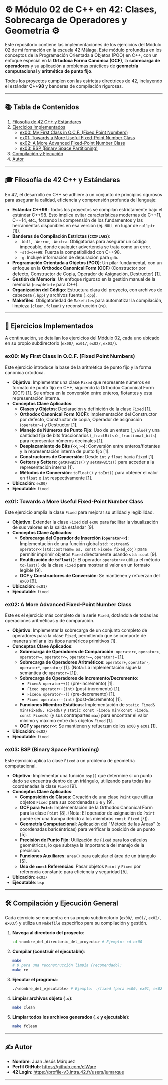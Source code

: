 # ⚙️ Módulo 02 de C++ en 42: Clases, Sobrecarga de Operadores y Geometría ⚙️

Este repositorio contiene las implementaciones de los ejercicios del Módulo 02 de mi formación en la escuela 42 Málaga. Este módulo profundiza en los conceptos de la Programación Orientada a Objetos (POO) en C++, con un enfoque especial en la **Ortodoxa Forma Canónica (OCF)**, la **sobrecarga de operadores** y su aplicación a problemas prácticos de **geometría computacional** y **aritmética de punto fijo**.

Todos los proyectos cumplen con las estrictas directrices de 42, incluyendo el estándar **C++98** y banderas de compilación rigurosas.

---

## 📚 Tabla de Contenidos

1.  [Filosofía de 42 C++ y Estándares](#-filosofía-de-42-c-y-estándares)
2.  [Ejercicios Implementados](#-ejercicios-implementados)
    *   [ex00: My First Class in O.C.F. (Fixed Point Numbers)](#ex00-my-first-class-in-ocf-fixed-point-numbers)
    *   [ex01: Towards a More Useful Fixed-Point Number Class](#ex01-towards-a-more-useful-fixed-point-number-class)
    *   [ex02: A More Advanced Fixed-Point Number Class](#ex02-a-more-advanced-fixed-point-number-class)
    *   [ex03: BSP (Binary Space Partitioning)](#ex03-bsp-binary-space-partitioning)
3.  [Compilación y Ejecución](#️-compilación-y-ejecución-general)
4.  [Autor](#️-autor)

---

## 🎓 Filosofía de 42 C++ y Estándares

En 42, el desarrollo en C++ se adhiere a un conjunto de principios rigurosos para asegurar la calidad, eficiencia y comprensión profunda del lenguaje:

*   **Estándar C++98**: Todos los proyectos se compilan estrictamente bajo el estándar C++98. Esto implica evitar características modernas de C++11, C++14, etc., forzando la comprensión de los fundamentos y las herramientas disponibles en esa versión (ej. `NULL` en lugar de `nullptr` [1]).
*   **Banderas de Compilación Estrictas (`CXXFLAGS`)**:
    *   `-Wall`, `-Werror`, `-Wextra`: Obligatorias para asegurar un código impecable, donde cualquier advertencia se trata como un error.
    *   `-std=c++98`: Fuerza la compatibilidad con C++98.
    *   `-g`: Incluye información de depuración para `gdb`.
*   **Programación Orientada a Objetos (POO)**: Un pilar fundamental, con un enfoque en la **Orthodox Canonical Form (OCF)** (Constructor por defecto, Constructor de Copia, Operador de Asignación, Destructor) [1].
*   **Gestión de Memoria**: Un enfoque riguroso en la gestión manual de la memoria (`new`/`delete` para C++).
*   **Organización del Código**: Estructura clara del proyecto, con archivos de cabecera (`.hpp`) y archivos fuente (`.cpp`).
*   **Makefiles**: Obligatoriedad de `Makefiles` para automatizar la compilación, limpieza (`clean`, `fclean`) y reconstrucción (`re`).

---

## 🎯 Ejercicios Implementados

A continuación, se detallan los ejercicios del Módulo 02, cada uno ubicado en su propio subdirectorio (`ex00/`, `ex01/`, `ex02/`, `ex03/`).

### ex00: My First Class in O.C.F. (Fixed Point Numbers)

Este ejercicio introduce la base de la aritmética de punto fijo y la forma canónica ortodoxa.

*   **Objetivo**: Implementar una clase `Fixed` que represente números en formato de punto fijo en C++, siguiendo la Orthodox Canonical Form (OCF) [1]. Se enfoca en la conversión entre enteros, flotantes y esta representación interna.
*   **Conceptos Clave Aplicados**:
    *   **Clases y Objetos**: Declaración y definición de la clase `Fixed` [1].
    *   **Orthodox Canonical Form (OCF)**: Implementación del Constructor por defecto, Constructor de copia, Operador de asignación (`operator=`) y Destructor [1].
    *   **Manejo de Números de Punto Fijo**: Uso de un entero (`_value`) y una cantidad fija de bits fraccionarios (`_fractBits` o `_fractional_bits`) para representar números decimales [1].
    *   **Desplazamiento de Bits (`<<`, `>>`)**: Conversión entre enteros/flotantes y la representación interna de punto fijo [1].
    *   **Constructores de Conversión**: Desde `int` y `float` hacia `Fixed` [1].
    *   **Getters y Setters**: `getRawBits()` y `setRawBits()` para acceder a la representación interna [1].
    *   **Métodos de Conversión**: `toFloat()` y `toInt()` para obtener el valor en `float` e `int` respectivamente [1].
*   **Ubicación**: `ex00/`
*   **Ejecutable**: `fixed`

### ex01: Towards a More Useful Fixed-Point Number Class

Este ejercicio amplía la clase `Fixed` para mejorar su utilidad y legibilidad.

*   **Objetivo**: Extender la clase `Fixed` del `ex00` para facilitar la visualización de sus valores en la salida estándar [9].
*   **Conceptos Clave Aplicados**:
    *   **Sobrecarga del Operador de Inserción (`operator<<`)**: Implementación de una función global `std::ostream& operator<<(std::ostream& os, const Fixed& fixed_obj)` para permitir imprimir objetos `Fixed` directamente usando `std::cout` [9].
    *   **Reutilización de `toFloat()`**: El operador `operator<<` utiliza el método `toFloat()` de la clase `Fixed` para mostrar el valor en un formato legible [9].
    *   **OCF y Constructores de Conversión**: Se mantienen y refuerzan del `ex00` [9].
*   **Ubicación**: `ex01/`
*   **Ejecutable**: `fixed`

### ex02: A More Advanced Fixed-Point Number Class

Este es el ejercicio más completo de la serie `Fixed`, dotándola de todas las operaciones aritméticas y de comparación.

*   **Objetivo**: Implementar la sobrecarga de un conjunto completo de operadores para la clase `Fixed`, permitiendo que se comporte de manera similar a los tipos numéricos primitivos [1].
*   **Conceptos Clave Aplicados**:
    *   **Sobrecarga de Operadores de Comparación**: `operator>`, `operator<`, `operator>=`, `operator<=`, `operator==`, `operator!=` [1].
    *   **Sobrecarga de Operadores Aritméticos**: `operator+`, `operator-`, `operator*`, `operator/` [1]. (Nota: La implementación sigue la semántica de `operator=` [1]).
    *   **Sobrecarga de Operadores de Incremento/Decremento**:
        *   `Fixed& operator++()` (pre-incremento) [1].
        *   `Fixed operator++(int)` (post-incremento) [1].
        *   `Fixed& operator--()` (pre-decremento) [1].
        *   `Fixed operator--(int)` (post-decremento) [1].
    *   **Funciones Miembro Estáticas**: Implementación de `static Fixed& min(Fixed&, Fixed&)` y `static const Fixed& min(const Fixed&, const Fixed&)` (y sus contrapartes `max`) para encontrar el valor mínimo y máximo entre dos objetos `Fixed` [1].
    *   **OCF y `operator<<`**: Se mantienen y refuerzan de los `ex00` y `ex01` [1].
*   **Ubicación**: `ex02/`
*   **Ejecutable**: `fixed`

### ex03: BSP (Binary Space Partitioning)

Este ejercicio aplica la clase `Fixed` a un problema de geometría computacional.

*   **Objetivo**: Implementar una función `bsp()` que determine si un punto dado se encuentra dentro de un triángulo, utilizando para todas las coordenadas la clase `Fixed` [9].
*   **Conceptos Clave Aplicados**:
    *   **Composición de Clases**: Creación de una clase `Point` que utiliza objetos `Fixed` para sus coordenadas `x` e `y` [9].
    *   **OCF para `Point`**: Implementación de la Orthodox Canonical Form para la clase `Point` [8]. (Nota: El operador de asignación de `Point` puede ser una trampa debido a los miembros `const Fixed` [7]).
    *   **Geometría Computacional**: Aplicación del "Método de las Áreas" (o coordenadas baricéntricas) para verificar la posición de un punto [5].
    *   **Precisión de Punto Fijo**: Utilización de `Fixed` para los cálculos geométricos, lo que subraya la importancia del manejo de la precisión.
    *   **Funciones Auxiliares**: `area()` para calcular el área de un triángulo [5].
    *   **Uso de `const` Referencias**: Pasar objetos `Point` y `Fixed` por referencia constante para eficiencia y seguridad [5].
*   **Ubicación**: `ex03/`
*   **Ejecutable**: `bsp`

---

## 🛠️ Compilación y Ejecución General

Cada ejercicio se encuentra en su propio subdirectorio (`ex00/`, `ex01/`, `ex02/`, `ex03/`) y utiliza un `Makefile` específico para su compilación y gestión.

1.  **Navega al directorio del proyecto**:
    ```bash
    cd <nombre_del_directorio_del_proyecto> # Ejemplo: cd ex00
    ```
2.  **Compilar (construir el ejecutable)**:
    ```bash
    make
    # O para una reconstrucción limpia (recomendado):
    make re
    ```
3.  **Ejecutar el programa**:
    ```bash
    ./<nombre_del_ejecutable> # Ejemplo: ./fixed (para ex00, ex01, ex02) o ./bsp (para ex03)
    ```
4.  **Limpiar archivos objeto (`.o`)**:
    ```bash
    make clean
    ```
5.  **Limpiar todos los archivos generados (`.o` y ejecutable)**:
    ```bash
    make fclean
    ```

---
## ✍️ Autor

*   **Nombre**: Juan Jesús Márquez
*   **Perfil GitHub**: https://github.com/elWare
*   **42 Login**: https://profile-v3.intra.42.fr/users/jumarque

---